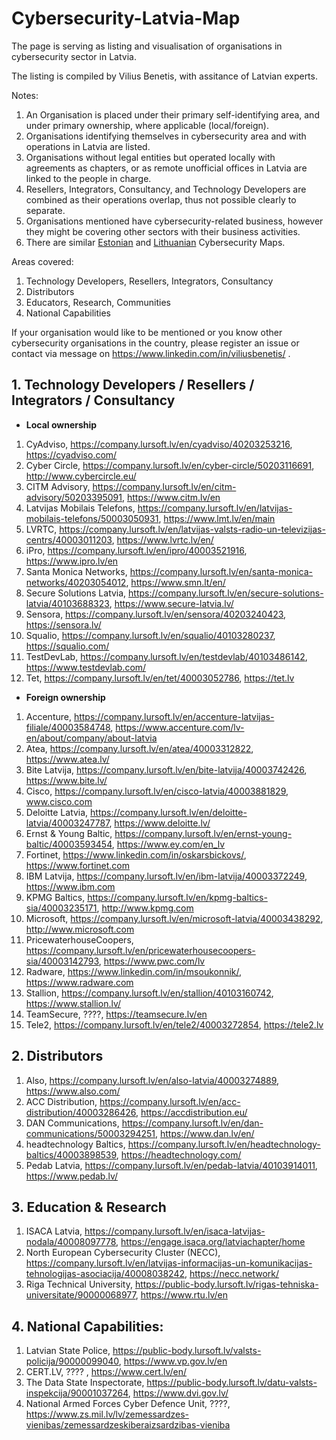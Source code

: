 # Cybersecurity-Latvia-Map
The page is serving as listing and visualisation of organisations in cybersecurity sector in Latvia.

The listing is compiled by Vilius Benetis, with assitance of Latvian experts.

Notes:
1. An Organisation is placed under their primary self-identifying area, and under primary ownership, where applicable (local/foreign).
2. Organisations identifying themselves in cybersecurity area and with operations in Latvia are listed.
3. Organisations without legal entities but operated locally with agreements as chapters, or as remote unofficial offices in Latvia are linked to the people in charge.
4. Resellers, Integrators, Consultancy, and Technology Developers are combined as their operations overlap, thus not possible clearly to separate.
5. Organisations mentioned have cybersecurity-related business, however they might be covering other sectors with their business activities.
6. There are similar [Estonian](https://github.com/vibenas/Cybersecurity-Estonia-Map) and [Lithuanian](https://github.com/vibenas/Cybersecurity-Lithuania-Map) Cybersecurity Maps.


Areas covered:
1. Technology Developers, Resellers, Integrators, Consultancy
2. Distributors
3. Educators, Research, Communities
4. National Capabilities

If your organisation would like to be mentioned or you know other cybersecurity organisations in the country, please register an issue or contact via message on https://www.linkedin.com/in/viliusbenetis/ .  

##	1. Technology Developers / Resellers / Integrators / Consultancy

*	**Local ownership**
1. CyAdviso, https://company.lursoft.lv/en/cyadviso/40203253216, https://cyadviso.com/
2. Cyber Circle, https://company.lursoft.lv/en/cyber-circle/50203116691, http://www.cybercircle.eu/
3. CITM Advisory, https://company.lursoft.lv/en/citm-advisory/50203395091, https://www.citm.lv/en
4. Latvijas Mobilais Telefons, https://company.lursoft.lv/en/latvijas-mobilais-telefons/50003050931, https://www.lmt.lv/en/main
5. LVRTC, https://company.lursoft.lv/en/latvijas-valsts-radio-un-televizijas-centrs/40003011203, https://www.lvrtc.lv/en/
6. iPro, https://company.lursoft.lv/en/ipro/40003521916, https://www.ipro.lv/en
7. Santa Monica Networks, https://company.lursoft.lv/en/santa-monica-networks/40203054012, https://www.smn.lt/en/
8. Secure Solutions Latvia, https://company.lursoft.lv/en/secure-solutions-latvia/40103688323, https://www.secure-latvia.lv/
9. Sensora, https://company.lursoft.lv/en/sensora/40203240423, https://sensora.lv/
10. Squalio, https://company.lursoft.lv/en/squalio/40103280237, https://squalio.com/
11. TestDevLab, https://company.lursoft.lv/en/testdevlab/40103486142, https://www.testdevlab.com/
12. Tet, https://company.lursoft.lv/en/tet/40003052786, https://tet.lv


*	**Foreign ownership**
1. Accenture, https://company.lursoft.lv/en/accenture-latvijas-filiale/40003584748, https://www.accenture.com/lv-en/about/company/about-latvia
2. Atea, https://company.lursoft.lv/en/atea/40003312822, https://www.atea.lv/
3. Bite Latvija, https://company.lursoft.lv/en/bite-latvija/40003742426, https://www.bite.lv/
4. Cisco, https://company.lursoft.lv/en/cisco-latvia/40003881829, www.cisco.com
5. Deloitte Latvia, https://company.lursoft.lv/en/deloitte-latvia/40003247787, https://www.deloitte.lv/
6. Ernst & Young Baltic, https://company.lursoft.lv/en/ernst-young-baltic/40003593454, https://www.ey.com/en_lv
7. Fortinet, https://www.linkedin.com/in/oskarsbickovs/, https://www.fortinet.com
8. IBM Latvija, https://company.lursoft.lv/en/ibm-latvija/40003372249, https://www.ibm.com
9. KPMG Baltics, https://company.lursoft.lv/en/kpmg-baltics-sia/40003235171, http://www.kpmg.com
10. Microsoft, https://company.lursoft.lv/en/microsoft-latvia/40003438292, http://www.microsoft.com
11. PricewaterhouseCoopers, https://company.lursoft.lv/en/pricewaterhousecoopers-sia/40003142793, https://www.pwc.com/lv
12. Radware, https://www.linkedin.com/in/msoukonnik/, https://www.radware.com
13. Stallion, https://company.lursoft.lv/en/stallion/40103160742, https://www.stallion.lv/
14. TeamSecure, ????, https://teamsecure.lv/en
15. Tele2, https://company.lursoft.lv/en/tele2/40003272854, https://tele2.lv


## 2.	Distributors
1. Also, https://company.lursoft.lv/en/also-latvia/40003274889, https://www.also.com/
2. ACC Distribution, https://company.lursoft.lv/en/acc-distribution/40003286426, https://accdistribution.eu/
3. DAN Communications, https://company.lursoft.lv/en/dan-communications/50003294251, https://www.dan.lv/en/ 
4. headtechnology Baltics, https://company.lursoft.lv/en/headtechnology-baltics/40003898539, https://headtechnology.com/
5. Pedab Latvia, https://company.lursoft.lv/en/pedab-latvia/40103914011, https://www.pedab.lv/
 

## 3.	Education & Research
1. ISACA Latvia, https://company.lursoft.lv/en/isaca-latvijas-nodala/40008097778, https://engage.isaca.org/latviachapter/home
2. North European Cybersecurity Cluster (NECC), https://company.lursoft.lv/en/latvijas-informacijas-un-komunikacijas-tehnologijas-asociacija/40008038242, https://necc.network/
3. Riga Technical University, https://public-body.lursoft.lv/rigas-tehniska-universitate/90000068977, https://www.rtu.lv/en

## 4.	National Capabilities:
1. Latvian State Police, https://public-body.lursoft.lv/valsts-policija/90000099040, https://www.vp.gov.lv/en
2. CERT.LV, ???? , https://www.cert.lv/en/
3. The Data State Inspectorate, https://public-body.lursoft.lv/datu-valsts-inspekcija/90001037264, https://www.dvi.gov.lv/
4. National Armed Forces Cyber Defence Unit, ????, https://www.zs.mil.lv/lv/zemessardzes-vienibas/zemessardzeskiberaizsardzibas-vieniba

